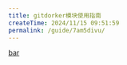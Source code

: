 ```yaml
---
title: gitdorker模块使用指南
createTime: 2024/11/15 09:51:59
permalink: /guide/7am5divu/
---
```


[bar](./bar.md)
